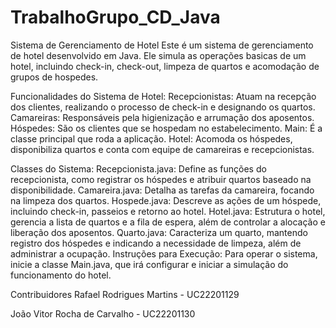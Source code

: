 # TrabalhoGrupo_CD_Java
Sistema de Gerenciamento de Hotel
Este é um sistema de gerenciamento de hotel desenvolvido em Java. Ele simula as operações basicas de um hotel, incluindo check-in, check-out, limpeza de quartos e acomodação de grupos de hospedes.

Funcionalidades do Sistema de Hotel:
Recepcionistas: Atuam na recepção dos clientes, realizando o processo de check-in e designando os quartos.
Camareiras: Responsáveis pela higienização e arrumação dos aposentos.
Hóspedes: São os clientes que se hospedam no estabelecimento.
Main: É a classe principal que roda a aplicação.
Hotel: Acomoda os hóspedes, disponibiliza quartos e conta com equipe de camareiras e recepcionistas.

Classes do Sistema:
Recepcionista.java: Define as funções do recepcionista, como registrar os hóspedes e atribuir quartos baseado na disponibilidade.
Camareira.java: Detalha as tarefas da camareira, focando na limpeza dos quartos.
Hospede.java: Descreve as ações de um hóspede, incluindo check-in, passeios e retorno ao hotel.
Hotel.java: Estrutura o hotel, gerencia a lista de quartos e a fila de espera, além de controlar a alocação e liberação dos aposentos.
Quarto.java: Caracteriza um quarto, mantendo registro dos hóspedes e indicando a necessidade de limpeza, além de administrar a ocupação.
Instruções para Execução: Para operar o sistema, inicie a classe Main.java, que irá configurar e iniciar a simulação do funcionamento do hotel.

Contribuidores
Rafael Rodrigues Martins - UC22201129

João Vitor Rocha de Carvalho - UC22201130
